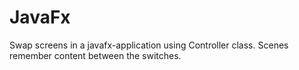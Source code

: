# JavaFx
Swap screens in a javafx-application using Controller class. 
Scenes remember content between the switches.
